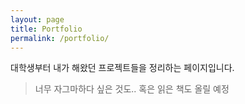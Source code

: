 ```yaml
---
layout: page
title: Portfolio
permalink: /portfolio/
---
```


대학생부터 내가 해왔던 프로젝트들을 정리하는 페이지입니다.

> 너무 자그마하다 싶은 것도.. 혹은 읽은 책도 올릴 예정

